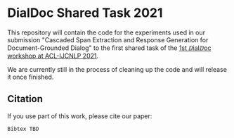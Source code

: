# DialDoc Shared Task 2021

This repository will contain the code for the experiments used in our submission "Cascaded Span Extraction and Response Generation for Document-Grounded Dialog" to the first shared task of the [1st ⅅialⅅoc workshop at ACL-IJCNLP 2021](https://doc2dial.github.io/workshop2021/shared.html).

We are currently still in the process of cleaning up the code and will release it once finished.

## Citation

If you use part of this work, please cite our paper:

```
Bibtex TBD
```
